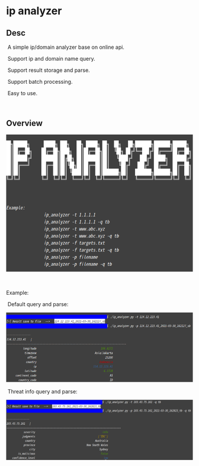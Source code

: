 # ip analyzer


## Desc

​	A simple ip/domain analyzer base on online api.

​	Support ip and domain name query.

​	Support result storage and parse.

​	Support batch processing.

​	Easy to use.

</br>

## Overview

![image-20210330162040455](README.assets/image-20210330162040455.png)

</br>

Example: 

​	Default query and parse:

![image-20210330162202370](README.assets/image-20210330162202370.png)


​	Threat info query and parse:

![image-20210330162908915](README.assets/image-20210330162908915.png)








